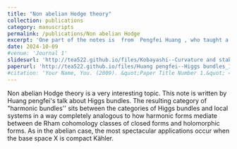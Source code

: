 ```yaml
---
title: "Non abelian Hodge theory"
collection: publications
category: manuscripts
permalink: /publications/Non abelian Hodge
excerpt: 'One part of the notes is  from  Pengfei Huang , who taught a short course on Higgs bundles and local systems. Please refer to the details on the website (http://www.cim.nankai.edu.cn/2022/0627/c11453a460256/page.htm). And another part is from Xukun Zheng, who talks about Non abelian Hodge theory in our seminar.'
date: 2024-10-09
#venue: 'Journal 1'
slidesurl: 'http://tea522.github.io/files/Kobayashi--Curvature and stablity of vector bundles.pdf', 
paperurl: 'http://tea522.github.io/files/Huang pengfei--Higgs bundles_1-54.pdf','http://tea522.github.io/files/Huang pengfei--Higgs bundles_55-113.pdf'.
#citation: 'Your Name, You. (2009). &quot;Paper Title Number 1.&quot; <i>Journal 1</i>. 1(1).'
---
```


Non abelian Hodge theory is a very interesting topic. This note is written by Huang pengfei's talk about Higgs bundles. The resulting category of "harmonic bundles'' sits between the categories of Higgs bundles and local systems in a way completely analogous to how harmonic forms mediate between de Rham cohomology classes of closed forms and holomorphic forms. As in the abelian case, the most spectacular applications occur when the base space X is compact Kähler. 